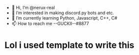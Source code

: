 - 👋 Hi, I’m @nerux-real
- 👀 I’m interested in making discord.py bots and etc.
- 🌱 I’m currently learning Python, Javascript, C++, C#
- 📫 How to reach me --GUCKII--#8877


# Lol i used template to write this
